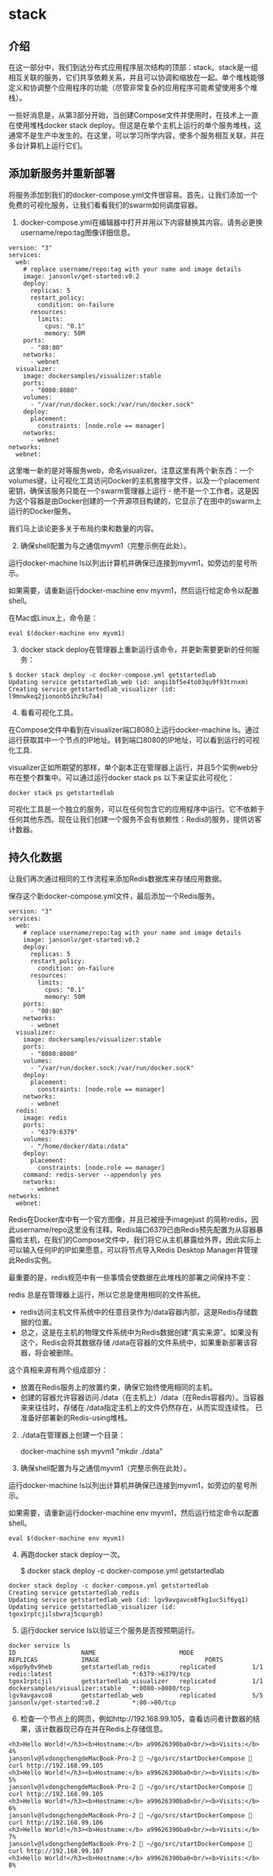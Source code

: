 # stack

## 介绍
在这一部分中，我们到达分布式应用程序层次结构的顶部：stack。stack是一组相互关联的服务，它们共享依赖关系，并且可以协调和缩放在一起。单个堆栈能够定义和协调整个应用程序的功能（尽管非常复杂的应用程序可能希望使用多个堆栈）。

一些好消息是，从第3部分开始，当创建Compose文件并使用时，在技术上一直在使用堆栈docker stack deploy。但这是在单个主机上运行的单个服务堆栈，这通常不是生产中发生的。在这里，可以学习所学内容，使多个服务相互关联，并在多台计算机上运行它们。

## 添加新服务并重新部署
将服务添加到我们的docker-compose.yml文件很容易。首先，让我们添加一个免费的可视化服务，让我们看看我们的swarm如何调度容器。

1. docker-compose.yml在编辑器中打开并用以下内容替换其内容。请务必更换username/repo:tag图像详细信息。
```
version: "3"
services:
  web:
    # replace username/repo:tag with your name and image details
    image: jansonlv/get-started:v0.2
    deploy:
      replicas: 5
      restart_policy:
        condition: on-failure
      resources:
        limits:
          cpus: "0.1"
          memory: 50M
    ports:
      - "80:80"
    networks:
      - webnet
  visualizer:
    image: dockersamples/visualizer:stable
    ports:
      - "8080:8080"
    volumes:
      - "/var/run/docker.sock:/var/run/docker.sock"
    deploy:
      placement:
        constraints: [node.role == manager]
    networks:
      - webnet
networks:
  webnet:
```
这里唯一新的是对等服务web，命名visualizer。注意这里有两个新东西：一个volumes键，让可视化工具访问Docker的主机套接字文件，以及一个placement密钥，确保该服务只能在一个swarm管理器上运行 - 绝不是一个工作者。这是因为这个容器是由Docker创建的一个开源项目构建的，它显示了在图中的swarm上运行的Docker服务。

我们马上谈论更多关于布局约束和数量的内容。

2. 确保shell配置为与之通信myvm1（完整示例在此处）。

运行docker-machine ls以列出计算机并确保已连接到myvm1，如旁边的星号所示。

如果需要，请重新运行docker-machine env myvm1，然后运行给定命令以配置shell。

在Mac或Linux上，命令是：

    eval $(docker-machine env myvm1)

3. docker stack deploy在管理器上重新运行该命令，并更新需要更新的任何服务：
```
$ docker stack deploy -c docker-compose.yml getstartedlab
Updating service getstartedlab_web (id: angi1bf5e4to03qu9f93trnxm)
Creating service getstartedlab_visualizer (id: l9mnwkeq2jiononb5ihz9u7a4)
```

4. 看看可视化工具。

在Compose文件中看到在visualizer端口8080上运行docker-machine ls。通过运行获取其中一个节点的IP地址。转到端口8080的IP地址，可以看到运行的可视化工具.

visualizer正如所期望的那样，单个副本正在管理器上运行，并且5个实例web分布在整个群集中。可以通过运行docker stack ps <stack>以下来证实此可视化：

    docker stack ps getstartedlab
可视化工具是一个独立的服务，可以在任何包含它的应用程序中运行。它不依赖于任何其他东西。现在让我们创建一个服务不会有依赖性：Redis的服务，提供访客计数器。

## 持久化数据
让我们再次通过相同的工作流程来添加Redis数据库来存储应用数据。

保存这个新docker-compose.yml文件，最后添加一个Redis服务。
```
version: "3"
services:
  web:
    # replace username/repo:tag with your name and image details
    image: jansonlv/get-started:v0.2
    deploy:
      replicas: 5
      restart_policy:
        condition: on-failure
      resources:
        limits:
          cpus: "0.1"
          memory: 50M
    ports:
      - "80:80"
    networks:
      - webnet
  visualizer:
    image: dockersamples/visualizer:stable
    ports:
      - "8080:8080"
    volumes:
      - "/var/run/docker.sock:/var/run/docker.sock"
    deploy:
      placement:
        constraints: [node.role == manager]
    networks:
      - webnet
  redis:
    image: redis
    ports:
      - "6379:6379"
    volumes:
      - "/home/docker/data:/data"
    deploy:
      placement:
        constraints: [node.role == manager]
    command: redis-server --appendonly yes
    networks:
      - webnet
networks:
  webnet:

```
Redis在Docker库中有一个官方图像，并且已被授予imagejust 的简称redis，因此username/repo这里没有注释。Redis端口6379已由Redis预先配置为从容器暴露给主机，在我们的Compose文件中，我们将它从主机暴露给外界，因此实际上可以输入任何IP的IP如果愿意，可以将节点导入Redis Desktop Manager并管理此Redis实例。

最重要的是，redis规范中有一些事情会使数据在此堆栈的部署之间保持不变：

redis 总是在管理器上运行，所以它总是使用相同的文件系统。
* redis访问主机文件系统中的任意目录作为/data容器内部，这是Redis存储数据的位置。
* 总之，这是在主机的物理文件系统中为Redis数据创建“真实来源”。如果没有这个，Redis会将其数据存储 /data在容器的文件系统中，如果重新部署该容器，将会被删除。

这个真相来源有两个组成部分：

* 放置在Redis服务上的放置约束，确保它始终使用相同的主机。
* 创建的容器允许容器访问./data（在主机上）/data（在Redis容器内）。当容器来来往往时，存储在./data指定主机上的文件仍然存在，从而实现连续性。
已准备好部署新的Redis-using堆栈。

2. ./data在管理器上创建一个目录：

    docker-machine ssh myvm1 "mkdir ./data"
3. 确保shell配置为与之通信myvm1（完整示例在此处）。

运行docker-machine ls以列出计算机并确保已连接到myvm1，如旁边的星号所示。

如果需要，请重新运行docker-machine env myvm1，然后运行给定命令以配置shell。

    eval $(docker-machine env myvm1)

4. 再跑docker stack deploy一次。

    $ docker stack deploy -c docker-compose.yml getstartedlab
```
docker stack deploy -c docker-compose.yml getstartedlab
Creating service getstartedlab_redis
Updating service getstartedlab_web (id: lgv9avgavco8fkg1uc5if6yq1)
Updating service getstartedlab_visualizer (id: tgox1rptcjilsbwraj5cqurgb)
```

5. 运行docker service ls以验证三个服务是否按预期运行。
```
docker service ls
ID                  NAME                       MODE                REPLICAS            IMAGE                             PORTS
x6pp9y0v9heb        getstartedlab_redis        replicated          1/1                 redis:latest                      *:6379->6379/tcp
tgox1rptcjil        getstartedlab_visualizer   replicated          1/1                 dockersamples/visualizer:stable   *:8080->8080/tcp
lgv9avgavco8        getstartedlab_web          replicated          5/5                 jansonlv/get-started:v0.2         *:80->80/tcp
```

6. 检查一个节点上的网页，例如http://192.168.99.105，查看访问者计数器的结果，该计数器现已存在并在Redis上存储信息。
```
<h3>Hello World!</h3><b>Hostname:</b> a99626390ba0<br/><b>Visits:</b> 4%                                                                                                       jansonlv@lvdongchengdeMacBook-Pro-2  ~/go/src/startDockerCompose  curl http://192.168.99.105
<h3>Hello World!</h3><b>Hostname:</b> a99626390ba0<br/><b>Visits:</b> 5%                                                                                                       jansonlv@lvdongchengdeMacBook-Pro-2  ~/go/src/startDockerCompose  curl http://192.168.99.105
<h3>Hello World!</h3><b>Hostname:</b> a99626390ba0<br/><b>Visits:</b> 6%                                                                                                       jansonlv@lvdongchengdeMacBook-Pro-2  ~/go/src/startDockerCompose  curl http://192.168.99.106     
<h3>Hello World!</h3><b>Hostname:</b> a99626390ba0<br/><b>Visits:</b> 7%                                                                                                       jansonlv@lvdongchengdeMacBook-Pro-2  ~/go/src/startDockerCompose  curl http://192.168.99.107     
<h3>Hello World!</h3><b>Hostname:</b> a99626390ba0<br/><b>Visits:</b> 8%        
```

